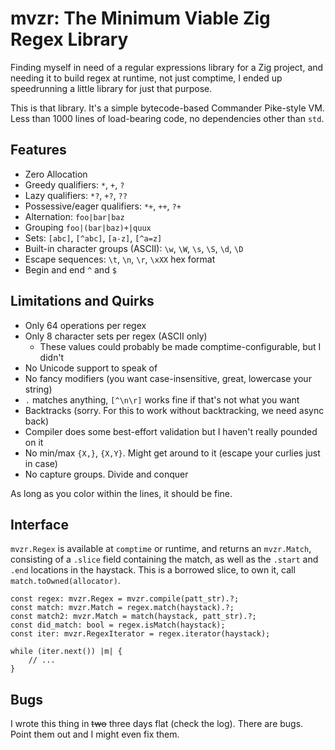 # mvzr: The Minimum Viable Zig Regex Library

Finding myself in need of a regular expressions library for a Zig project, and needing it to build regex at runtime, not just comptime, I ended up speedrunning a little library for just that purpose.

This is that library.  It's a simple bytecode-based Commander Pike-style VM.  Less than 1000 lines of load-bearing code, no dependencies other than `std`.

## Features

- Zero Allocation
- Greedy qualifiers: `*`, `+`, `?`
- Lazy qualifiers: `*?`, `+?`, `??`
- Possessive/eager qualifiers: `*+`, `++`, `?+`
- Alternation: `foo|bar|baz`
- Grouping `foo|(bar|baz)+|quux`
- Sets: `[abc]`, `[^abc]`, `[a-z]`, `[^a=z]`
- Built-in character groups (ASCII): `\w`, `\W`, `\s`, `\S`, `\d`, `\D`
- Escape sequences: `\t`, `\n`, `\r`, `\xXX` hex format
- Begin and end `^` and `$`

## Limitations and Quirks

- Only 64 operations per regex
- Only 8 character sets per regex (ASCII only)
    - These values could probably be made comptime-configurable, but I didn't
- No Unicode support to speak of
- No fancy modifiers (you want case-insensitive, great, lowercase your string)
- `.` matches anything, `[^\n\r]` works fine if that's not what you want
- Backtracks (sorry. For this to work without backtracking, we need async back)
- Compiler does some best-effort validation but I haven't really pounded on it
- No min/max `{X,}`, `{X,Y}`.  Might get around to it (escape your curlies just in case)
- No capture groups.  Divide and conquer

As long as you color within the lines, it should be fine.

## Interface

`mvzr.Regex` is available at `comptime` or runtime, and returns an `mvzr.Match`, consisting of a `.slice` field containing the match, as well as the `.start` and `.end` locations in the haystack.  This is a borrowed slice, to own it, call `match.toOwned(allocator)`.

```zig
const regex: mvzr.Regex = mvzr.compile(patt_str).?;
const match: mvzr.Match = regex.match(haystack).?;
const match2: mvzr.Match = match(haystack, patt_str).?;
const did_match: bool = regex.isMatch(haystack);
const iter: mvzr.RegexIterator = regex.iterator(haystack);

while (iter.next()) |m| {
    // ...
}
```

## Bugs

I wrote this thing in ~~two~~ three days flat (check the log).  There are bugs.  Point them out and I might even fix them.
